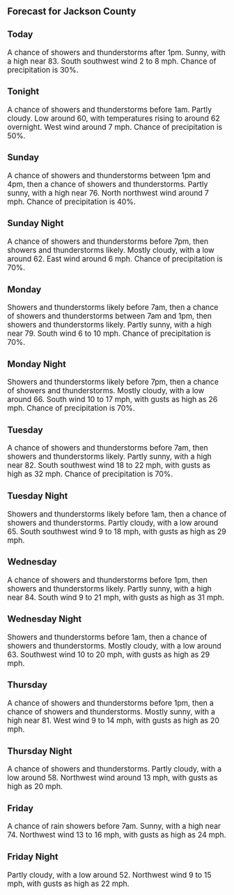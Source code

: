 <div>
   <h2>Forecast for Jackson County</h2>
   <p>
      <div style="font-size:120%">
         <h3>Today</h3>A chance of showers and thunderstorms after 1pm. Sunny, with a high near 83. South southwest wind 2 to 8 mph. Chance of precipitation
         is 30%.<br></div>
   </p>
   <p>
      <div style="font-size:120%">
         <h3>Tonight</h3>A chance of showers and thunderstorms before 1am. Partly cloudy. Low around 60, with temperatures rising to around 62 overnight.
         West wind around 7 mph. Chance of precipitation is 50%.<br></div>
   </p>
   <p>
      <div style="font-size:120%">
         <h3>Sunday</h3>A chance of showers and thunderstorms between 1pm and 4pm, then a chance of showers and thunderstorms. Partly sunny, with
         a high near 76. North northwest wind around 7 mph. Chance of precipitation is 40%.<br></div>
   </p>
   <p>
      <div style="font-size:120%">
         <h3>Sunday Night</h3>A chance of showers and thunderstorms before 7pm, then showers and thunderstorms likely. Mostly cloudy, with a low around
         62. East wind around 6 mph. Chance of precipitation is 70%.<br></div>
   </p>
   <p>
      <div style="font-size:120%">
         <h3>Monday</h3>Showers and thunderstorms likely before 7am, then a chance of showers and thunderstorms between 7am and 1pm, then showers
         and thunderstorms likely. Partly sunny, with a high near 79. South wind 6 to 10 mph. Chance of precipitation is 70%.<br></div>
   </p>
   <p>
      <div style="font-size:120%">
         <h3>Monday Night</h3>Showers and thunderstorms likely before 7pm, then a chance of showers and thunderstorms. Mostly cloudy, with a low around
         66. South wind 10 to 17 mph, with gusts as high as 26 mph. Chance of precipitation is 70%.<br></div>
   </p>
   <p>
      <div style="font-size:120%">
         <h3>Tuesday</h3>A chance of showers and thunderstorms before 7am, then showers and thunderstorms likely. Partly sunny, with a high near 82.
         South southwest wind 18 to 22 mph, with gusts as high as 32 mph. Chance of precipitation is 70%.<br></div>
   </p>
   <p>
      <div style="font-size:120%">
         <h3>Tuesday Night</h3>Showers and thunderstorms likely before 1am, then a chance of showers and thunderstorms. Partly cloudy, with a low around
         65. South southwest wind 9 to 18 mph, with gusts as high as 29 mph.<br></div>
   </p>
   <p>
      <div style="font-size:120%">
         <h3>Wednesday</h3>A chance of showers and thunderstorms before 1pm, then showers and thunderstorms likely. Partly sunny, with a high near 84.
         South wind 9 to 21 mph, with gusts as high as 31 mph.<br></div>
   </p>
   <p>
      <div style="font-size:120%">
         <h3>Wednesday Night</h3>Showers and thunderstorms before 1am, then a chance of showers and thunderstorms. Mostly cloudy, with a low around 63. Southwest
         wind 10 to 20 mph, with gusts as high as 29 mph.<br></div>
   </p>
   <p>
      <div style="font-size:120%">
         <h3>Thursday</h3>A chance of showers and thunderstorms before 1pm, then a chance of showers and thunderstorms. Mostly sunny, with a high near
         81. West wind 9 to 14 mph, with gusts as high as 20 mph.<br></div>
   </p>
   <p>
      <div style="font-size:120%">
         <h3>Thursday Night</h3>A chance of showers and thunderstorms. Partly cloudy, with a low around 58. Northwest wind around 13 mph, with gusts as high
         as 20 mph.<br></div>
   </p>
   <p>
      <div style="font-size:120%">
         <h3>Friday</h3>A chance of rain showers before 7am. Sunny, with a high near 74. Northwest wind 13 to 16 mph, with gusts as high as 24 mph.<br></div>
   </p>
   <p>
      <div style="font-size:120%">
         <h3>Friday Night</h3>Partly cloudy, with a low around 52. Northwest wind 9 to 15 mph, with gusts as high as 22 mph.<br></div>
   </p>
</div>